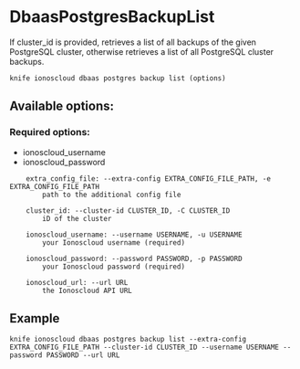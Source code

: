 # DbaasPostgresBackupList

If cluster_id is provided, retrieves a list of all backups of the given PostgreSQL cluster,
        otherwise retrieves a list of all PostgreSQL cluster backups.

```text
knife ionoscloud dbaas postgres backup list (options)
```

## Available options:

### Required options:

* ionoscloud\_username
* ionoscloud\_password

```text
    extra_config_file: --extra-config EXTRA_CONFIG_FILE_PATH, -e EXTRA_CONFIG_FILE_PATH
        path to the additional config file

    cluster_id: --cluster-id CLUSTER_ID, -C CLUSTER_ID
        iD of the cluster

    ionoscloud_username: --username USERNAME, -u USERNAME
        your Ionoscloud username (required)

    ionoscloud_password: --password PASSWORD, -p PASSWORD
        your Ionoscloud password (required)

    ionoscloud_url: --url URL
        the Ionoscloud API URL

```
## Example

```text
knife ionoscloud dbaas postgres backup list --extra-config EXTRA_CONFIG_FILE_PATH --cluster-id CLUSTER_ID --username USERNAME --password PASSWORD --url URL
```
